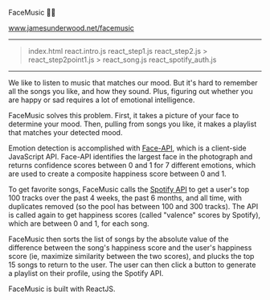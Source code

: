 FaceMusic 🙂🎵

www.jamesunderwood.net/facemusic

---

> index.html
  > react.intro.js
  > react_step1.js
  > react_step2.js
    > react_step2point1.js
      > react_song.js
> react_spotify_auth.js

---

We like to listen to music that matches our mood. But it's hard to remember all the songs you like, and how they sound. Plus, figuring out whether you are happy or sad requires a lot of emotional intelligence.

FaceMusic solves this problem. First, it takes a picture of your face to determine your mood. Then, pulling from songs you like, it makes a playlist that matches your detected mood.

Emotion detection is accomplished with [Face-API](https://justadudewhohacks.github.io/face-api.js/docs/index.html), which is a client-side JavaScript API. Face-API identifies the largest face in the photograph and returns confidence scores between 0 and 1 for 7 different emotions, which are used to create a composite happiness score between 0 and 1.

To get favorite songs, FaceMusic calls the [Spotify API](https://developer.spotify.com/documentation/web-api) to get a user's top 100 tracks over the past 4 weeks, the past 6 months, and all time, with duplicates removed (so the pool has between 100 and 300 tracks). The API is called again to get happiness scores (called "valence" scores by Spotify), which are between 0 and 1, for each song.

FaceMusic then sorts the list of songs by the absolute value of the difference between the song's happiness score and the user's happiness score (ie, maximize similarity between the two scores), and plucks the top 15 songs to return to the user. The user can then click a button to generate a playlist on their profile, using the Spotify API.

FaceMusic is built with ReactJS.
